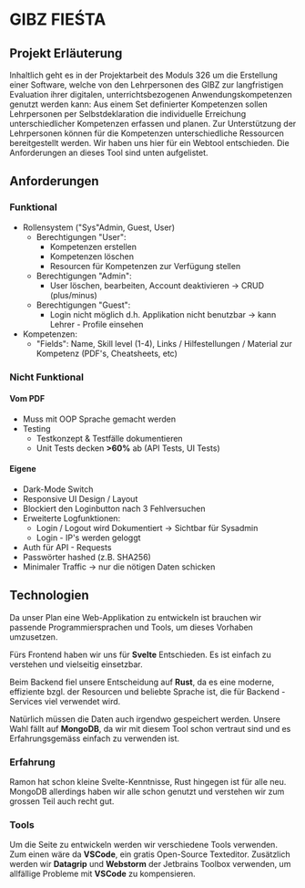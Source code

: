 # GIBZ FIEŚTA

## Projekt Erläuterung

Inhaltlich geht es in der Projektarbeit des Moduls 326 um die Erstellung einer Software, welche von den Lehrpersonen des GIBZ zur langfristigen Evaluation ihrer digitalen, unterrichtsbezogenen Anwendungskompetenzen genutzt werden kann: Aus einem Set definierter Kompetenzen sollen Lehrpersonen per Selbstdeklaration die individuelle Erreichung unterschiedlicher Kompetenzen erfassen und planen. Zur Unterstützung der Lehrpersonen können für die Kompetenzen unterschiedliche Ressourcen bereitgestellt werden. Wir haben uns hier für ein Webtool entschieden.
Die Anforderungen an dieses Tool sind unten aufgelistet.

## Anforderungen

### Funktional

- Rollensystem ("Sys"Admin, Guest, User)
	- Berechtigungen "User":
		- Kompetenzen erstellen
		- Kompetenzen löschen
		- Resourcen für Kompetenzen zur Verfügung stellen
	- Berechtigungen "Admin":
		- User löschen, bearbeiten, Account deaktivieren -> CRUD (plus/minus)
	- Berechtigungen "Guest":
		- Login nicht möglich d.h. Applikation nicht benutzbar -> kann Lehrer - Profile einsehen
- Kompetenzen:
	- "Fields": Name, Skill level (1-4), Links / Hilfestellungen / Material zur Kompetenz (PDF's, Cheatsheets, etc)
### Nicht Funktional

#### Vom PDF

- Muss mit OOP Sprache gemacht werden
- Testing
	- Testkonzept & Testfälle dokumentieren
	- Unit Tests decken **>60%** ab (API Tests, UI Tests)

#### Eigene

- Dark-Mode Switch
- Responsive UI Design / Layout
- Blockiert den Loginbutton nach 3 Fehlversuchen
- Erweiterte Logfunktionen:
	- Login / Logout wird Dokumentiert -> Sichtbar für Sysadmin
	- Login - IP's werden geloggt
- Auth für API - Requests
- Passwörter hashed (z.B. SHA256)
- Minimaler Traffic -> nur die nötigen Daten schicken


## Technologien

Da unser Plan eine Web-Applikation zu entwickeln ist brauchen wir passende Programmiersprachen und Tools, um dieses Vorhaben umzusetzen.

Fürs Frontend haben wir uns für **Svelte** Entschieden. Es ist einfach zu verstehen und vielseitig einsetzbar.

Beim Backend fiel unsere Entscheidung auf **Rust**, da es eine moderne, effiziente bzgl. der Resourcen und beliebte Sprache ist, die für Backend - Services viel verwendet wird.

Natürlich müssen die Daten auch irgendwo gespeichert werden. Unsere Wahl fällt auf **MongoDB**, da wir mit diesem Tool schon vertraut sind und es Erfahrungsgemäss einfach zu verwenden ist.

### Erfahrung

Ramon hat schon kleine Svelte-Kenntnisse, Rust hingegen ist für alle neu. MongoDB allerdings haben wir alle schon genutzt und verstehen wir zum grossen Teil auch recht gut.

### Tools

Um die Seite zu entwickeln werden wir verschiedene Tools verwenden. Zum einen wäre da **VSCode**, ein gratis Open-Source Texteditor.
Zusätzlich werden wir **Datagrip** und **Webstorm** der Jetbrains Toolbox verwenden, um allfällige Probleme mit **VSCode** zu kompensieren.
